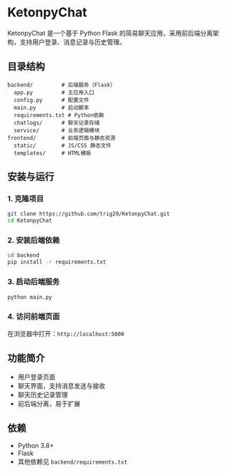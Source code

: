 # KetonpyChat

KetonpyChat 是一个基于 Python Flask 的简易聊天应用，采用前后端分离架构，支持用户登录、消息记录与历史管理。

## 目录结构

```
backend/         # 后端服务（Flask）
  app.py         # 主应用入口
  config.py      # 配置文件
  main.py        # 启动脚本
  requirements.txt # Python依赖
  chatlogs/      # 聊天记录存储
  service/       # 业务逻辑模块
frontend/        # 前端页面与静态资源
  static/        # JS/CSS 静态文件
  templates/     # HTML模板
```

## 安装与运行

### 1. 克隆项目

```bash
git clone https://github.com/trig29/KetonpyChat.git
cd KetonpyChat
```

### 2. 安装后端依赖

```bash
cd backend
pip install -r requirements.txt
```

### 3. 启动后端服务

```bash
python main.py
```

### 4. 访问前端页面

在浏览器中打开：`http://localhost:5000`

## 功能简介

- 用户登录页面
- 聊天界面，支持消息发送与接收
- 聊天历史记录管理
- 前后端分离，易于扩展

## 依赖

- Python 3.8+
- Flask
- 其他依赖见 `backend/requirements.txt`
